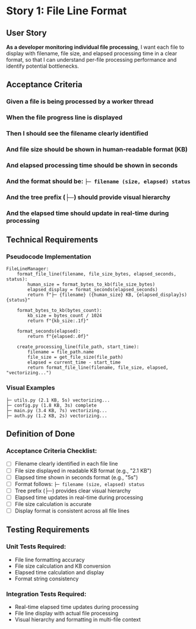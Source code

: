 # Story 1: File Line Format

## User Story

**As a developer monitoring individual file processing**, I want each file to display with filename, file size, and elapsed processing time in a clear format, so that I can understand per-file processing performance and identify potential bottlenecks.

## Acceptance Criteria

### Given a file is being processed by a worker thread
### When the file progress line is displayed
### Then I should see the filename clearly identified
### And file size should be shown in human-readable format (KB)
### And elapsed processing time should be shown in seconds
### And the format should be: `├─ filename (size, elapsed) status`
### And the tree prefix (├─) should provide visual hierarchy
### And the elapsed time should update in real-time during processing

## Technical Requirements

### Pseudocode Implementation
```
FileLineManager:
    format_file_line(filename, file_size_bytes, elapsed_seconds, status):
        human_size = format_bytes_to_kb(file_size_bytes)
        elapsed_display = format_seconds(elapsed_seconds)
        return f"├─ {filename} ({human_size} KB, {elapsed_display}s) {status}"
    
    format_bytes_to_kb(bytes_count):
        kb_size = bytes_count / 1024
        return f"{kb_size:.1f}"
    
    format_seconds(elapsed):
        return f"{elapsed:.0f}"
    
    create_processing_line(file_path, start_time):
        filename = file_path.name
        file_size = get_file_size(file_path)
        elapsed = current_time - start_time
        return format_file_line(filename, file_size, elapsed, "vectorizing...")
```

### Visual Examples
```
├─ utils.py (2.1 KB, 5s) vectorizing...
├─ config.py (1.8 KB, 3s) complete
├─ main.py (3.4 KB, 7s) vectorizing...
├─ auth.py (1.2 KB, 2s) vectorizing...
```

## Definition of Done

### Acceptance Criteria Checklist:
- [ ] Filename clearly identified in each file line
- [ ] File size displayed in readable KB format (e.g., "2.1 KB")
- [ ] Elapsed time shown in seconds format (e.g., "5s")
- [ ] Format follows: `├─ filename (size, elapsed) status`
- [ ] Tree prefix (├─) provides clear visual hierarchy
- [ ] Elapsed time updates in real-time during processing
- [ ] File size calculation is accurate
- [ ] Display format is consistent across all file lines

## Testing Requirements

### Unit Tests Required:
- File line formatting accuracy
- File size calculation and KB conversion
- Elapsed time calculation and display
- Format string consistency

### Integration Tests Required:
- Real-time elapsed time updates during processing
- File line display with actual file processing
- Visual hierarchy and formatting in multi-file context